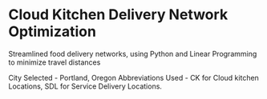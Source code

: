 # Cloud Kitchen Delivery Network Optimization
Streamlined food delivery networks, using Python and Linear Programming to minimize travel distances


City Selected - Portland, Oregon
Abbreviations Used - CK for Cloud kitchen Locations, SDL for Service Delivery Locations.
